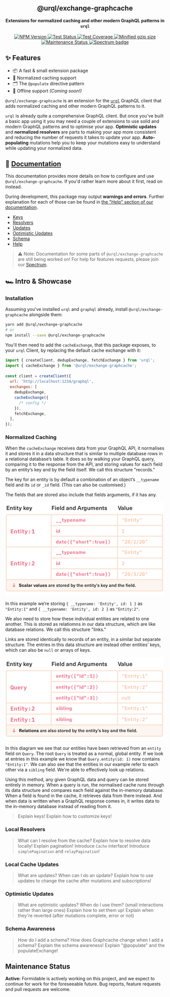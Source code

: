 <h2 align="center">@urql/exchange-graphcache</h2>
<p align="center">
<strong>Extensions for normalized caching and other modern GraphQL patterns in <code>urql</code></strong>
<br /><br />
<a href="https://npmjs.com/package/@urql/exchange-graphcache">
  <img alt="NPM Version" src="https://img.shields.io/npm/v/@urql/exchange-graphcache.svg" />
</a>
<a href="https://travis-ci.org/FormidableLabs/urql-exchange-graphcache">
  <img alt="Test Status" src="https://api.travis-ci.org/FormidableLabs/urql-exchange-graphcache.svg?branch=master" />
</a>
<a href="https://codecov.io/gh/formidablelabs/urql-exchange-graphcache">
  <img alt="Test Coverage" src="https://codecov.io/gh/formidablelabs/urql-exchange-graphcache/branch/master/graph/badge.svg" />
</a>
<a href="https://bundlephobia.com/result?p=@urql/exchange-graphcache">
  <img alt="Minified gzip size" src="https://img.shields.io/bundlephobia/minzip/@urql/exchange-graphcache.svg?label=gzip%20size" />
</a>
<a href="https://github.com/FormidableLabs/urql-exchange-graphcache#maintenance-status">
  <img alt="Maintenance Status" src="https://img.shields.io/badge/maintenance-active-green.svg" />
</a>
<a href="https://spectrum.chat/urql">
  <img alt="Spectrum badge" src="https://withspectrum.github.io/badge/badge.svg" />
</a>
</p>

## ✨ Features

- 📦 A fast & small extension package
- 🌱 Normalized caching support
- 🗂 The `@populate` directive pattern
- 📱 Offline support _(Coming soon!)_

`@urql/exchange-graphcache` is an extension for the [`urql`](https://github.com/FormidableLabs/urql) GraphQL client
that adds normalized caching and other modern GraphQL patterns to it.

`urql` is already quite a comprehensive GraphQL client. But once you've built a basic app using it
you may need a couple of extensions to use solid and modern GraphQL patterns and to optimise your
app. **Optimistic updates** and **normalized resolvers** are parts to making your app more consistent
and reducing the number of requests it takes to update your app. **Auto-populating** mutations help
you to keep your mutations easy to understand while updating your normalized data.

## 📃 [Documentation](./docs/README.md)

This documentation provides more details on how to configure and use `@urql/exchange-graphcache`.
If you'd rather learn more about it first, read on instead.

During development, this package may output **warnings and errors**. Further explanation for each of
those can be found in [the "Help" section of our documentation](./docs/help.md).

- [Keys](./docs/keys.md)
- [Resolvers](./docs/resolvers.md)
- [Updates](./docs/updates.md)
- [Optimistic Updates](./docs/optimistic.md)
- [Schema](./docs/schema.md)
- [Help](./docs/help.md)

> ⚠️ Note: Documentation for some parts of `@urql/exchange-graphcache` are still being worked on!
> For help for features requests, please join our [Spectrum](https://spectrum.chat/urql).

## 🏎️ Intro & Showcase

### Installation

Assuming you've installed `urql` and `graphql` already, install `@urql/exchange-graphcache` alongside them:

```sh
yarn add @urql/exchange-graphcache
# or
npm install --save @urql/exchange-graphcache
```

You'll then need to add the `cacheExchange`, that this package exposes, to your `urql` Client,
by replacing the default cache exchange with it:

```js
import { createClient, dedupExchange, fetchExchange } from 'urql';
import { cacheExchange } from '@urql/exchange-graphcache';

const client = createClient({
  url: 'http://localhost:1234/graphql',
  exchanges: [
    dedupExchange,
    cacheExchange({
      /* config */
    }),
    fetchExchange,
  ],
});
```

### Normalized Caching

When the `cacheExchange` receives data from your GraphQL API, it normalises it and stores it
in a data structure that is similar to multiple database rows in a relational database’s table.
It does so by walking your GraphQL query, comparing it to the response from the API, and
storing values for each field by an entity’s key and by the field itself.
We call this structure "records."

The key for an entity is by default a combination of an object’s `__typename` field and its `id` or `_id`
field. (This can also be customised.)

The fields that are stored also include that fields arguments, if it has any.

<img width="500" src="docs/record-data.png" alt="Diagram: Records (i.e. scalar values) are stored in a table by an entity's key and the field." />

In this example we’re storing `{ __typename: 'Entity', id: 1 }` as `"Entity:1"`
and `{ __typename: 'Entity', id: 2 }` as `"Entity:2"`.

We also need to store how these individual entities are related to one another.
This is stored as relatiomns in our data structure, which are like database relations.
We call this structure "links."

Links are stored identically to records of an entity, in a similar but separate structure.
The entries in this data structure are instead other entities’ keys, which can also be
`null` or arrays of keys.

<img width="500" src="docs/link-data.png" alt="Diagram: Links (i.e. relations) are stored in a table by an entity's key and the field as well." />

In this diagram we see that our entities have been retrieved from an `entity` field on `Query`.
The root `Query` is treated as a normal, global entity. If we look at entries in this example
we know that `Query.entity(id: 1)` now contains `"Entity:1"`. We can also see that the
entities in our example refer to each other via a `sibling` field.
We're able to effectively look up relations.

Using this method, any given GraphQL data and query can be stored entirely in memory.
When a query is run, the normalised cache runs through its data structure and compares
each field against the in-memory database. When a field is found in the cache, it retrieves
data from there instead. And when data is written when a GraphQL response comes in,
it writes data to the in-memory database instead of reading from it.

> Explain keys!
> Explain how to customize keys!

### Local Resolvers

> What can I resolve from the cache?
> Explain how to resolve data locally!
> Explain pagination!
> Introduce `Cache` interface!
> Introduce `simplePagination` and `relayPagination`!

### Local Cache Updates

> What are updates?
> When can I do an update?
> Explain how to use updates to change the cache after mutations and subscriptions!

### Optimistic Updates

> What are optimistic updates?
> When do I use them? (small interactions rather than large ones)
> Explain how to set them up!
> Explain when they're reverted (after mutations complete, error or not)

### Schema Awareness

> How do I add a schema?
> How does Graphcache change when I add a schema?
> Explain the schema awareness!
> Explain "@populate" and the populateExchange!

## Maintenance Status

**Active:** Formidable is actively working on this project, and we expect to continue for work for the foreseeable future. Bug reports, feature requests and pull requests are welcome.
